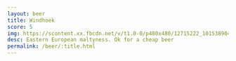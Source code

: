 ```yaml
---
layout: beer
title: Windhoek
score: 5
img: https://scontent.xx.fbcdn.net/v/t1.0-0/p480x480/12715222_10153890413318745_2007894643886260840_n.jpg?oh=038a1b91df96d2d2f2447cca70e9da71&oe=5870E3B1
desc: Eastern European maltyness. Ok for a cheap beer
permalink: /beer/:title.html
---
```

